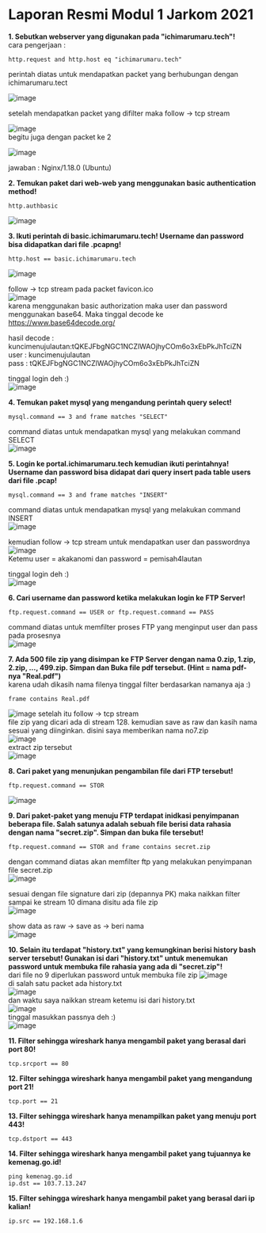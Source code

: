 # Laporan Resmi Modul 1 Jarkom 2021


**1. Sebutkan webserver yang digunakan pada "ichimarumaru.tech"!**  
cara pengerjaan :
```
http.request and http.host eq "ichimarumaru.tech"
```
perintah diatas untuk mendapatkan packet yang berhubungan dengan ichimarumaru.tect  
  
![image](https://user-images.githubusercontent.com/55046884/134530664-a36595a3-3f95-4c7f-b737-6e56092cd689.png)  

setelah mendapatkan packet yang difilter maka follow -> tcp stream  
  
![image](https://user-images.githubusercontent.com/55046884/134531670-5d2f3ad9-5115-4976-a69c-cd2dd9c64eef.png)  
begitu juga dengan packet ke 2  
  
![image](https://user-images.githubusercontent.com/55046884/134531785-10ef1282-0c99-41b4-80a9-164eb0ecde83.png)  

jawaban : Nginx/1.18.0 (Ubuntu)

**2. Temukan paket dari web-web yang menggunakan basic authentication method!**  
```
http.authbasic
```
![image](https://user-images.githubusercontent.com/55046884/134533001-486318ef-ca39-4961-8e83-b7dd36ff0247.png)  

**3. Ikuti perintah di basic.ichimarumaru.tech! Username dan password bisa didapatkan dari file .pcapng!**  
```
http.host == basic.ichimarumaru.tech
```
![image](https://user-images.githubusercontent.com/55046884/134533211-6800ab55-2d76-4efd-bd3e-9aa2d5b6d612.png)  

follow -> tcp stream  pada packet favicon.ico  
![image](https://user-images.githubusercontent.com/55046884/134533388-888a105b-70bf-40f3-a9f1-434f3395152f.png)  
karena menggunakan basic authorization maka user dan password menggunakan base64. Maka tinggal decode ke https://www.base64decode.org/  

hasil decode :  kuncimenujulautan:tQKEJFbgNGC1NCZlWAOjhyCOm6o3xEbPkJhTciZN  
user : kuncimenujulautan  
pass : tQKEJFbgNGC1NCZlWAOjhyCOm6o3xEbPkJhTciZN  

tinggal login deh :)  
![image](https://user-images.githubusercontent.com/55046884/134533762-82847ec6-0113-4fda-b16b-c8550202b1a2.png)  


**4. Temukan paket mysql yang mengandung perintah query select!**  
```
mysql.command == 3 and frame matches "SELECT"
```
command diatas untuk mendapatkan mysql yang melakukan command SELECT  
![image](https://user-images.githubusercontent.com/55046884/134534386-7f9474ae-3eaa-412e-936e-ad4bd3a7aeb5.png)  

**5. Login ke portal.ichimarumaru.tech kemudian ikuti perintahnya! Username dan password bisa didapat dari query insert pada table users dari file .pcap!**  
```
mysql.command == 3 and frame matches "INSERT"
```
command diatas untuk mendapatkan mysql yang melakukan command INSERT  
![image](https://user-images.githubusercontent.com/55046884/134534508-93b5e02f-f049-4f46-8f81-f9cbd0a6547b.png)  

kemudian follow -> tcp stream untuk mendapatkan user dan passwordnya  
![image](https://user-images.githubusercontent.com/55046884/134534660-ba4aa202-6012-4bb0-8177-9c79a1e8f12c.png)  
Ketemu user = akakanomi dan password = pemisah4lautan  

tinggal login deh :)  
![image](https://user-images.githubusercontent.com/55046884/134534711-68fb133e-48c1-41d3-8717-b2c72aba9877.png)  


**6. Cari username dan password ketika melakukan login ke FTP Server!**  
```
ftp.request.command == USER or ftp.request.command == PASS
```
command diatas untuk memfilter proses FTP yang menginput user dan pass pada prosesnya  
![image](https://user-images.githubusercontent.com/55046884/134534930-2e9847b4-4e15-4dac-9f72-5f5c5c81e8b4.png)  

**7. Ada 500 file zip yang disimpan ke FTP Server dengan nama 0.zip, 1.zip, 2.zip, ..., 499.zip. Simpan dan Buka file pdf tersebut. (Hint = nama pdf-nya "Real.pdf")**  
karena udah dikasih nama filenya tinggal filter berdasarkan namanya aja :)  
```
frame contains Real.pdf
```
![image](https://user-images.githubusercontent.com/55046884/134535062-ca52d601-3541-4729-856a-da4223a397e6.png)
setelah itu follow -> tcp stream  
file zip yang dicari ada di stream 128. kemudian save as raw dan kasih nama sesuai yang diinginkan. disini saya memberikan nama no7.zip  
![image](https://user-images.githubusercontent.com/55046884/134535341-62f2bd2a-7060-431c-8785-958b61f6e984.png)  
extract zip tersebut  
![image](https://user-images.githubusercontent.com/55046884/134535401-8541089f-c430-46bc-9fd5-1dd2f7111dda.png)


**8. Cari paket yang menunjukan pengambilan file dari FTP tersebut!**  
```
ftp.request.command == STOR
```
![image](https://user-images.githubusercontent.com/55046884/134535854-6f8be435-9e4c-4a8d-9c4b-da96f59f32ea.png)  

**9. Dari paket-paket yang menuju FTP terdapat inidkasi penyimpanan beberapa file. Salah satunya adalah sebuah file berisi data rahasia dengan nama "secret.zip". Simpan dan buka file tersebut!**  
```
ftp.request.command == STOR and frame contains secret.zip
```
dengan command diatas akan memfilter ftp yang melakukan penyimpanan file secret.zip  
![image](https://user-images.githubusercontent.com/55046884/134536063-7576dac9-e746-4e3f-85de-b1ccf5b8d001.png)  

sesuai dengan file signature dari zip (depannya PK) maka naikkan filter sampai ke stream 10 dimana disitu ada file zip  
![image](https://user-images.githubusercontent.com/55046884/134536315-99a263d8-bb89-490c-ae63-87d184976b67.png)  

show data as raw -> save as -> beri nama  
![image](https://user-images.githubusercontent.com/55046884/134536443-796b52c7-523d-442d-b1fc-55ebd2a4fa40.png)  


**10. Selain itu terdapat "history.txt" yang kemungkinan berisi history bash server tersebut! Gunakan isi dari "history.txt" untuk menemukan password untuk membuka file rahasia yang ada di "secret.zip"!**  
dari file no 9 diperlukan password untuk membuka file zip
![image](https://user-images.githubusercontent.com/55046884/134536559-c9ed9ea8-7816-4e9a-aeb5-0547165b0190.png)  
di salah satu packet ada history.txt  
![image](https://user-images.githubusercontent.com/55046884/134536646-41bfecad-4e18-4792-85a2-1c8ea98acd0f.png)  
dan waktu saya naikkan stream ketemu isi dari history.txt  
![image](https://user-images.githubusercontent.com/55046884/134536741-2f6c5a41-26f6-4eb0-ac97-78982d24fb7b.png)  
tinggal masukkan passnya deh :)  
![image](https://user-images.githubusercontent.com/55046884/134536803-994db093-7bac-48d1-baf6-5a72bfebfa82.png)  

**11. Filter sehingga wireshark hanya mengambil paket yang berasal dari port 80!**  
```
tcp.srcport == 80
```
**12. Filter sehingga wireshark hanya mengambil paket yang mengandung port 21!**  
```
tcp.port == 21
```
**13. Filter sehingga wireshark hanya menampilkan paket yang menuju port 443!**  
```
tcp.dstport == 443
```
**14. Filter sehingga wireshark hanya mengambil paket yang tujuannya ke kemenag.go.id!**  
```
ping kemenag.go.id
ip.dst == 103.7.13.247
```
**15. Filter sehingga wireshark hanya mengambil paket yang berasal dari ip kalian!**  
```
ip.src == 192.168.1.6
```
